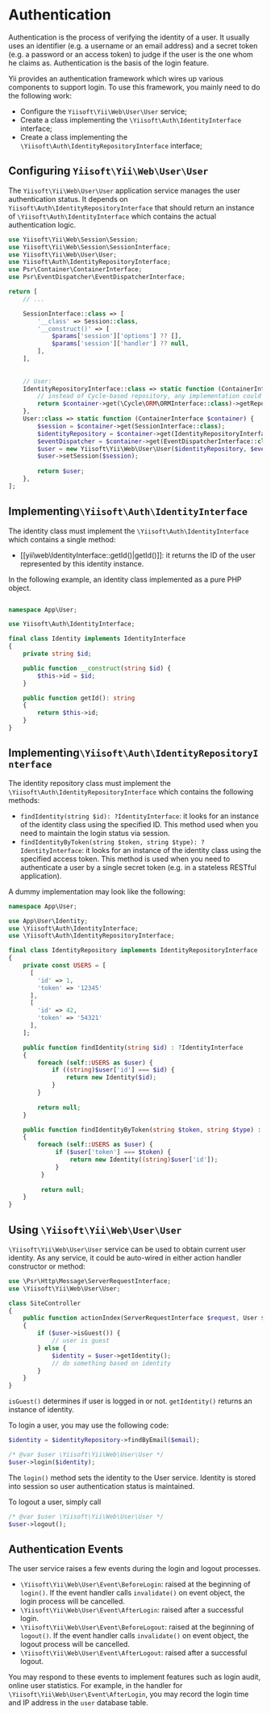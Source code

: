# Authentication

Authentication is the process of verifying the identity of a user. It usually uses an identifier
(e.g. a username or an email address) and a secret token (e.g. a password or an access token) to judge
if the user is the one whom he claims as. Authentication is the basis of the login feature.

Yii provides an authentication framework which wires up various components to support login. To use this framework,
you mainly need to do the following work:

* Configure the `Yiisoft\Yii\Web\User\User` service;
* Create a class implementing the `\Yiisoft\Auth\IdentityInterface` interface;
* Create a class implementing the `\Yiisoft\Auth\IdentityRepositoryInterface` interface;

## Configuring `Yiisoft\Yii\Web\User\User` <span id="configuring-user"></span>

The `Yiisoft\Yii\Web\User\User` application service manages the user authentication status. It depends on
`Yiisoft\Auth\IdentityRepositoryInterface` that should return an instance of `\Yiisoft\Auth\IdentityInterface`
which contains the actual authentication logic.

```php
use Yiisoft\Yii\Web\Session\Session;
use Yiisoft\Yii\Web\Session\SessionInterface;
use Yiisoft\Yii\Web\User\User;
use Yiisoft\Auth\IdentityRepositoryInterface;
use Psr\Container\ContainerInterface;
use Psr\EventDispatcher\EventDispatcherInterface;

return [
    // ...

    SessionInterface::class => [
        '__class' => Session::class,
        '__construct()' => [
            $params['session']['options'] ?? [],
            $params['session']['handler'] ?? null,
        ],
    ],
    
    
    // User:
    IdentityRepositoryInterface::class => static function (ContainerInterface $container) {
        // instead of Cycle-based repository, any implementation could be used
        return $container->get(\Cycle\ORM\ORMInterface::class)->getRepository(\App\Entity\User::class);
    },
    User::class => static function (ContainerInterface $container) {
        $session = $container->get(SessionInterface::class);
        $identityRepository = $container->get(IdentityRepositoryInterface::class);
        $eventDispatcher = $container->get(EventDispatcherInterface::class);
        $user = new Yiisoft\Yii\Web\User\User($identityRepository, $eventDispatcher);
        $user->setSession($session);
    
        return $user;
    },
];
```

## Implementing`\Yiisoft\Auth\IdentityInterface` <span id="implementing-identity"></span>

The identity class must implement the `\Yiisoft\Auth\IdentityInterface` which contains
a single method:

* [[yii\web\IdentityInterface::getId()|getId()]]: it returns the ID of the user represented by this identity instance.

In the following example, an identity class implemented as a pure PHP object.

```php

namespace App\User;

use Yiisoft\Auth\IdentityInterface;

final class Identity implements IdentityInterface
{
    private string $id;

    public function __construct(string $id) {
        $this->id = $id;
    }

    public function getId(): string
    {
        return $this->id;
    }
}
```

## Implementing`\Yiisoft\Auth\IdentityRepositoryInterface` <span id="implementing-identity-repository"></span>

The identity repository class must implement the `\Yiisoft\Auth\IdentityRepositoryInterface` which contains
the following methods:

* `findIdentity(string $id): ?IdentityInterface`: it looks for an instance of the identity
  class using the specified ID. This method used when you need to maintain the login status via session.
* `findIdentityByToken(string $token, string $type): ?IdentityInterface`: it looks for
  an instance of the identity class using the specified access token. This method is used when you need
  to authenticate a user by a single secret token (e.g. in a stateless RESTful application).
  
A dummy implementation may look like the following:

```php
namespace App\User;

use App\User\Identity;
use \Yiisoft\Auth\IdentityInterface;
use \Yiisoft\Auth\IdentityRepositoryInterface;

final class IdentityRepository implements IdentityRepositoryInterface
{
    private const USERS = [
      [
        'id' => 1,
        'token' => '12345'   
      ],
      [
        'id' => 42,
        'token' => '54321'
      ],  
    ];

    public function findIdentity(string $id) : ?IdentityInterface
    {
        foreach (self::USERS as $user) {
            if ((string)$user['id'] === $id) {
                return new Identity($id);            
            }
        }
        
        return null;
    }

    public function findIdentityByToken(string $token, string $type) : ?IdentityInterface
    {
        foreach (self::USERS as $user) {
             if ($user['token'] === $token) {
                 return new Identity((string)$user['id']);            
             }
         }
         
         return null;
    }
}
```

## Using `\Yiisoft\Yii\Web\User\User` <span id="using-user"></span>

`\Yiisoft\Yii\Web\User\User` service can be used to obtain current user identity. As any service, it could be
auto-wired in either action handler constructor or method:

```php
use \Psr\Http\Message\ServerRequestInterface;
use \Yiisoft\Yii\Web\User\User;

class SiteController
{
    public function actionIndex(ServerRequestInterface $request, User $user)
    {        
        if ($user->isGuest()) {
            // user is guest
        } else {
            $identity = $user->getIdentity();
            // do something based on identity
        }        
    }
}
```

`isGuest()` determines if user is logged in or not. `getIdentity()` returns an instance of identity.

To login a user, you may use the following code:

```php
$identity = $identityRepository->findByEmail($email);

/* @var $user \Yiisoft\Yii\Web\User\User */
$user->login($identity);
```

The `login()` method sets the identity to the User service. Identity is stored into session so user
authentication status is maintained.

To logout a user, simply call

```php
/* @var $user \Yiisoft\Yii\Web\User\User */
$user->logout();
```

## Authentication Events <span id="auth-events"></span>

The user service raises a few events during the login and logout processes.

* `\Yiisoft\Yii\Web\User\Event\BeforeLogin`: raised at the beginning of `login()`.
  If the event handler calls `invalidate()` on event object, the login process will be cancelled.
* `\Yiisoft\Yii\Web\User\Event\AfterLogin`: raised after a successful login.
* `\Yiisoft\Yii\Web\User\Event\BeforeLogout`: raised at the beginning of `logout()`.
  If the event handler calls `invalidate()` on event object, the logout process will be cancelled.
* `\Yiisoft\Yii\Web\User\Event\AfterLogout`: raised after a successful logout.

You may respond to these events to implement features such as login audit, online user statistics. For example,
in the handler for `\Yiisoft\Yii\Web\User\Event\AfterLogin`, you may record the login time and IP
address in the `user` database table.
